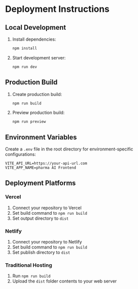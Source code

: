 # Deployment Instructions

## Local Development

1. Install dependencies:
   ```bash
   npm install
   ```

2. Start development server:
   ```bash
   npm run dev
   ```

## Production Build

1. Create production build:
   ```bash
   npm run build
   ```

2. Preview production build:
   ```bash
   npm run preview
   ```

## Environment Variables

Create a `.env` file in the root directory for environment-specific configurations:

```env
VITE_API_URL=https://your-api-url.com
VITE_APP_NAME=pharma AI Frontend
```

## Deployment Platforms

### Vercel
1. Connect your repository to Vercel
2. Set build command to `npm run build`
3. Set output directory to `dist`

### Netlify
1. Connect your repository to Netlify
2. Set build command to `npm run build`
3. Set publish directory to `dist`

### Traditional Hosting
1. Run `npm run build`
2. Upload the `dist` folder contents to your web server
